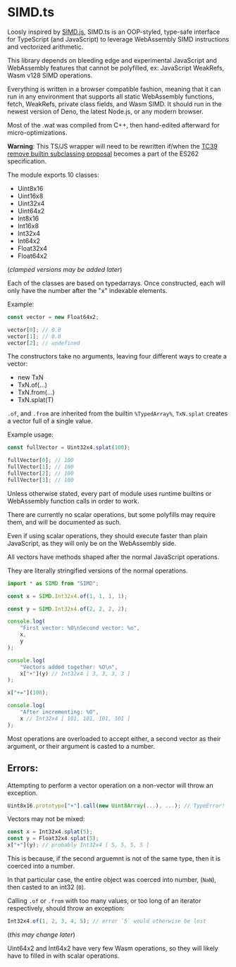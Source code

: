 # SIMD.ts #

Loosly inspired by [SIMD.js](https://github.com/tc39/ecmascript_simd), SIMD.ts is an OOP-styled, type-safe interface for TypeScript (and JavaScript) to leverage WebAssembly SIMD instructions and vectorized arithmetic.

This library depends on bleeding edge and experimental JavaScript and WebAssembly features that cannot be polyfilled, ex: JavaScript WeakRefs, Wasm v128 SIMD operations.

Everything is written in a browser compatible fashion, meaning that it can run in any environment that supports all static WebAssembly functions, fetch, WeakRefs, private class fields, and Wasm SIMD. It should run in the newest version of Deno, the latest Node.js, or any modern browser.

Most of the .wat was compiled from C++, then hand-edited afterward for micro-optimizations.

**Warning**:
This TS/JS wrapper will need to be rewritten if/when the [TC39 remove builtin subclassing proposal](https://github.com/tc39/proposal-rm-builtin-subclassing) becomes a part of the ES262 specification.

The module exports 10 classes:
* Uint8x16
* Uint16x8
* Uint32x4
* Uint64x2
* Int8x16
* Int16x8
* Int32x4
* Int64x2
* Float32x4
* Float64x2

(*clamped versions may be added later*)

Each of the classes are based on typedarrays.
Once constructed, each will only have the number after the "x" indexable elements.

Example:
```ts
const vector = new Float64x2;

vector[0]; // 0.0
vector[1]; // 0.0
vector[2]; // undefined
```

The constructors take no arguments, leaving four different ways to create a vector:
* new TxN
* TxN.of(...)
* TxN.from(...)
* TxN.splat(T)

`.of`, and `.from` are inherited from the builtin `%TypedArray%`, `TxN.splat` creates a vector full of a single value.

Example usage:
```ts
const fullVector = Uint32x4.splat(100);

fullVector[0]; // 100
fullVector[1]; // 100
fullVector[2]; // 100
fullVector[3]; // 100
```

Unless otherwise stated, every part of module uses runtime builtins or WebAssembly function calls in order to work.

There are currently no scalar operations, but some polyfills may require them, and will be documented as such.

Even if using scalar operations, they should execute faster than plain JavaScript, as they will only be on the WebAssembly side.

All vectors have methods shaped after the normal JavaScript operations.

They are literally stringified versions of the normal operations.

```ts
import * as SIMD from "SIMD";

const x = SIMD.Int32x4.of(1, 1, 1, 1);

const y = SIMD.Int32x4.of(2, 2, 2, 2);

console.log(
	"First vector: %O\nSecond vector: %o",
	x,
	y
);

console.log(
	"Vectors added together: %O\n",
	x["+"](y) // Int32x4 [ 3, 3, 3, 3 ]
);

x["+="](100);

console.log(
	"After incrementing: %O",
	x // Int32x4 [ 101, 101, 101, 101 ]
);
```
Most operations are overloaded to accept either, a second vector as their argument, or their argument is casted to a number.

## Errors: ##

Attempting to perform a vector operation on a non-vector will throw an exception.
```ts
Uint8x16.prototype["+"].call(new Uint8Array(...), ...); // TypeError!
```

Vectors may not be mixed:
```ts
const x = Int32x4.splat(5);
const y = Float32x4.splat(5);
x["+"](y); // probably Int32x4 [ 5, 5, 5, 5 ]
```
This is because, if the second arguemnt is not of the same type, then it is coerced into a number.

In that particular case, the entire object was coerced into number, (`NaN`), then casted to an int32 (`0`).

Calling `.of` or `.from` with too many values, or too long of an iterator respectively, should throw an exception:
```ts
Int32x4.of(1, 2, 3, 4, 5); // error `5` would otherwise be lost
```
(*this may change later*)

Uint64x2 and Int64x2 have very few Wasm operations, so they will likely have to filled in with scalar operations.

<!--
See the [docs](./docs/index.md) for more specific details on the specific operations currently implemented for each vector type.

TODO: API here, type defs, methodology, usage, etc.
-->

